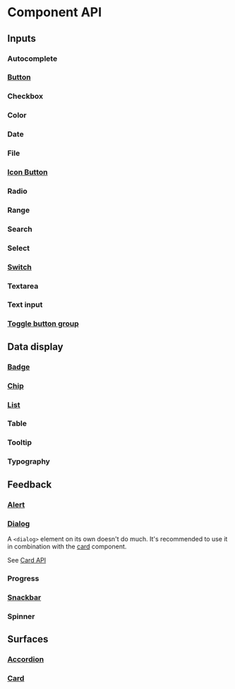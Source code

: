 # Component API

## Inputs

### Autocomplete

### [Button](/components/inputs/button)

<!--@include: ./components/inputs/button-api.md -->

### Checkbox

<!--@include: ./components/inputs/checkbox-radio-api.md -->

### Color

### Date

### File

### [Icon Button](/components/inputs/icon-button)

<!--@include: ./components/inputs/icon-button-api.md -->

### Radio

### Range

### Search

### Select

### [Switch](/components/inputs/switch)

<!--@include: ./components/inputs/switch-api.md -->

### Textarea

### Text input

### [Toggle button group](/components/inputs/toggle-button-group)

<!--@include: ./components/inputs/toggle-button-group-api.md -->

## Data display

### [Badge](/components/data-display/badge)

<!--@include: ./components/data-display/badge-api.md -->

### [Chip](/components/data-display/chip)

<!--@include: ./components/data-display/chip-api.md -->

### [List](/components/data-display/list)

<!--@include: ./components/data-display/list-api.md -->

### Table

### Tooltip

### Typography

## Feedback

### [Alert](/components/feedback/alert)

<!--@include: ./components/feedback/alert-api.md -->

### [Dialog](/components/feedback/dialog)

A `<dialog>` element on its own doesn't do much. It's recommended to use it in combination with the [card](/components/surfaces/card) component.

See [Card API](#card)

### Progress

### [Snackbar](/components/feedback/snackbar)

<!--@include: ./components/feedback/snackbar-api.md -->

### Spinner

## Surfaces

### [Accordion](/components/surfaces/accordion)

<!--@include: ./components/surfaces/accordion-api.md -->

### [Card](/components/surfaces/card)

<!--@include: ./components/surfaces/card-api.md -->
